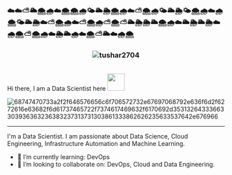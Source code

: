 ### ☁️☁️⛅🌥️🌨️🌧️☁️🌨️🌨️🌧️🌤️🌥️🌦️🌨️🌧️☁️⛅🌨️🌧️🌤️🌥️🌦️🌤️🌨️🌧️☁️🌧️🌨️🌤️🌥️🌦️☁️⛅🌨️🌧️☁️⛅🌨️🌧️⛅🌨️⛅🌥️🌦️🌦️🌥️🌨️🌧️☁️🌥️🌦️🌥️🌦️☁️🌧️🌨️⛅🌨️🌧️☁️🌦️🌥️🌧️☁️🌨️⛅🌥️☁️🌧️🌨️ 

<h3 align="center"> <img src="https://komarev.com/ghpvc/?username=tushar2704" alt="tushar2704" /> </h3>
</br> Hi there, I am a Data Scientist here <img src="https://raw.githubusercontent.com/MartinHeinz/MartinHeinz/master/wave.gif" width="40px">

<!-- <img src="https://raw.githubusercontent.com/MartinHeinz/MartinHeinz/master/wave.gif" width="40px"> -->

![68747470733a2f2f646576656c6f706572732e67697068792e636f6d2f6272616e63682f6d61737465722f7374617469632f6170692d35313264333663303936363236383237313731303861333862626235633537642e676966](https://github.com/Micah-Shallom/Micah-Shallom/assets/64049432/80bfae28-685f-414e-b5f0-3b4ef8084bb1)



<!-- ![vins-aws-ecr](https://user-images.githubusercontent.com/64049432/203648913-38af64b1-2761-4a04-919d-aeb567935a47.gif =250x250) -->

<hr>

I'm a Data Scientist. I am passionate about Data Science, Cloud Engineering, Infrastructure Automation and Machine Learning.

- 🌱 I’m currently learning: DevOps 
- 👯 I’m looking to collaborate on: DevOps, Cloud and Data Engineering.
